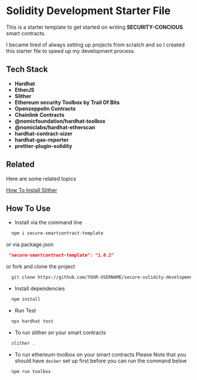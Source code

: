 
# Solidity Development Starter File

This is a starter template to get started on writing **SECURITY-CONCIOUS** smart contracts.

I became tired of always setting up projects from scratch and so I created this starter file to speed up my development process.

## Tech Stack

- **Hardhat**
- **EtherJS**
- **Slither**
- **Ethereum security Toolbox by Trail Of Bits**
- **Openzeppelin Contracts**
- **Chainlink Contracts**
- **@nomicfoundation/hardhat-toolbox**
- **@nomiclabs/hardhat-etherscan**
- **hardhat-contract-sizer**
- **hardhat-gas-reporter**
- **prettier-plugin-solidity**

## Related

Here are some related topics

[How To Install Slither](https://medium.com/@ogubuikealex/how-to-install-slither-for-smart-contract-security-testing-cbf058c18e10)

## How To Use

- Install via the command line

```bash
  npm i secure-smartcontract-template
```
or via package.json

```json
 "secure-smartcontract-template": "1.0.2"
```
or fork and clone the project

```bash
  git clone https://github.com/YOUR-USERNAME/secure-solidity-development-starterpack.git
```
- Install dependencies

```bash
  npm install
```

- Run Test
```bash
  npx hardhat test
```
- To run slither on your smart contracts
```bash
  slither .
```
- To run ethereum-toolbox on your smart contracts
Please Note that you should have `docker` set up first before you can run the command below

```bash
  npm run toolbox
```
